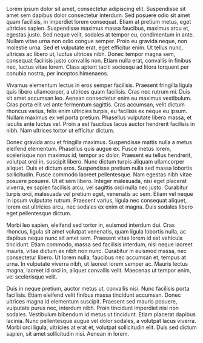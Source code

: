 Lorem ipsum dolor sit amet, consectetur adipiscing elit. Suspendisse sit amet sem dapibus dolor consectetur interdum. Sed posuere odio sit amet quam facilisis, in imperdiet lorem consequat. Etiam at pretium metus, eget ultricies sapien. Suspendisse maximus massa faucibus, maximus arcu et, egestas justo. Sed neque velit, sodales at tempor eu, condimentum in ante. Nullam vitae urna non odio congue semper. Proin eu gravida neque, non molestie urna. Sed et vulputate erat, eget efficitur enim. Ut tellus nunc, ultrices ac libero ut, luctus ultrices nibh. Donec tempor magna sem, consequat facilisis justo convallis non. Etiam nulla erat, convallis in finibus nec, luctus vitae lorem. Class aptent taciti sociosqu ad litora torquent per conubia nostra, per inceptos himenaeos.

Vivamus elementum lectus in eros semper facilisis. Praesent fringilla ligula quis libero ullamcorper, a ultrices quam facilisis. Cras nec rutrum mi. Duis sit amet accumsan leo. Aenean consectetur enim eu maximus vestibulum. Cras porta elit vel ante fermentum sagittis. Cras accumsan, velit dictum rhoncus varius, felis enim ultricies turpis, eu facilisis ex neque eu ipsum. Nullam maximus ex vel porta pretium. Phasellus vulputate libero massa, et iaculis ante luctus vel. Proin a est faucibus lacus auctor hendrerit facilisis in nibh. Nam ultrices tortor ut efficitur dictum.

Donec gravida arcu et fringilla maximus. Suspendisse mattis nulla a metus eleifend elementum. Phasellus quis augue ex. Fusce metus lorem, scelerisque non maximus id, tempor ac dolor. Praesent eu tellus hendrerit, volutpat orci in, suscipit libero. Nunc dictum turpis aliquam ullamcorper aliquet. Duis et dictum eros. Suspendisse pretium nulla sed massa lobortis sollicitudin. Fusce commodo laoreet pellentesque. Nam egestas nibh vitae posuere posuere. Ut et sem libero. Integer malesuada, nisi eget placerat viverra, ex sapien facilisis arcu, vel sagittis orci nulla nec justo. Curabitur turpis orci, malesuada vel pretium eget, venenatis ac sem. Etiam vel neque in ipsum vulputate rutrum. Praesent varius, ligula nec consequat aliquet, lorem est ultricies arcu, nec sodales ex enim et magna. Duis sodales libero eget pellentesque dictum.

Morbi leo sapien, eleifend sed tortor in, euismod interdum dui. Cras rhoncus, ligula sit amet volutpat venenatis, quam ligula lobortis nulla, ac dapibus neque nunc sit amet sem. Praesent vitae lorem id est vehicula tincidunt. Etiam commodo, massa sed facilisis interdum, nisi neque laoreet mauris, vitae dictum ex nibh non nunc. Curabitur in euismod massa, nec consectetur libero. Ut lorem nulla, faucibus nec accumsan et, tempus at urna. In vulputate viverra nibh, ut laoreet lorem semper ac. Mauris lectus magna, laoreet id orci in, aliquet convallis velit. Maecenas ut tempor enim, vel scelerisque velit.

Duis in neque pretium, auctor metus ut, convallis nisi. Nunc facilisis porta facilisis. Etiam eleifend velit finibus massa tincidunt accumsan. Donec ultrices magna id elementum suscipit. Praesent sed mauris posuere, vulputate purus nec, interdum nibh. Proin tincidunt imperdiet nisi non sodales. Vestibulum bibendum id metus ut tincidunt. Etiam placerat dapibus lacinia. Nunc pellentesque augue vel dolor sodales, a volutpat lacus viverra. Morbi orci ligula, ultricies at erat et, volutpat sollicitudin elit. Duis sed dictum sapien, sit amet sollicitudin nisi. Aenean in lorem.
